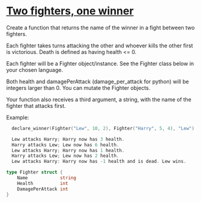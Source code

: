 # [Two fighters, one winner](https://www.codewars.com/kata/577bd8d4ae2807c64b00045b/train/go)

Create a function that returns the name of the winner in a fight between two fighters.

Each fighter takes turns attacking the other and whoever kills the other first is victorious. Death is defined as having health <= 0.

Each fighter will be a Fighter object/instance. See the Fighter class below in your chosen language.

Both health and damagePerAttack (damage_per_attack for python) will be integers larger than 0. You can mutate the Fighter objects.

Your function also receives a third argument, a string, with the name of the fighter that attacks first.

Example:

```go
  declare_winner(Fighter("Lew", 10, 2), Fighter("Harry", 5, 4), "Lew") => "Lew"

  Lew attacks Harry; Harry now has 3 health.
  Harry attacks Lew; Lew now has 6 health.
  Lew attacks Harry; Harry now has 1 health.
  Harry attacks Lew; Lew now has 2 health.
  Lew attacks Harry: Harry now has -1 health and is dead. Lew wins.
```

```go
type Fighter struct {
    Name            string
    Health          int
    DamagePerAttack int
}
```

